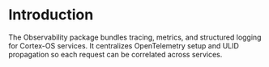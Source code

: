 # Introduction

The Observability package bundles tracing, metrics, and structured logging for Cortex-OS services. It centralizes OpenTelemetry setup and ULID propagation so each request can be correlated across services.
